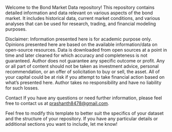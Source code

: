 Welcome to the Bond Market Data repository! This repository contains detailed information and data relevant on various aspects of the bond market.
It includes historical data, current market conditions, and various analyses that can be used for research, trading, and financial modeling purposes.

Disclaimer:
Information presented here is for academic purpose only. Opinions presented here are based on the available information/data on open-source resources. Data is downloaded from open sources at a point in time and later cleaned for which accuracy and completeness is not guaranteed.
Author does not guarantee any specific outcome or profit. Any or all part of content should not be taken as investment advice, personal recommendation, or an offer of solicitation to buy or sell, the asset. All of your capital could be at risk if you attempt to take financial action based on what’s presented here. 
Author takes no responsibility and have no liability for such losses.

Contact
If you have any questions or need further information, please feel free to contact us at prashanth8478@gmail.com.

Feel free to modify this template to better suit the specifics of your dataset and the structure of your repository. If you have any particular details or additional sections you want to include, let me know!
